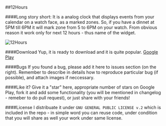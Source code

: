 ##12Hours

####Long story short: 
It is a analog clock that displays events from your calendar on a watch face, as a marked zones. So, if you have a dinnet at 5PM till 6PM it will mark zone from 5 to 6PM on your watch. From obvious reason it work only for next 12 hours - thus name of the widget.

![12Hours](http://12hours.io/assets/img/phone-1.png "12Hours")


####Download
Yup, it is ready to download and it is quite popular.
[Google Play](https://play.google.com/store/apps/details?id=com.tajchert.hours)

####Bugs
If you found a bug, please add it here to issues section (on the right). Remember to describe in details how to reproduce particular bug (if possible), and attach images if neccessary.

####Like it?
Give it a "star" here, appropriate number of stars on Google Play, fork it and add some functionality (you will be mentioned in changelog - remeber to do pull request), or just share with your friends!

####License
I distribuate it under `GNU GENERAL PUBLIC LICENSE v.2` which is included in the repo - in simple word you can reuse code, under condition that you will share as well your work under same license.
